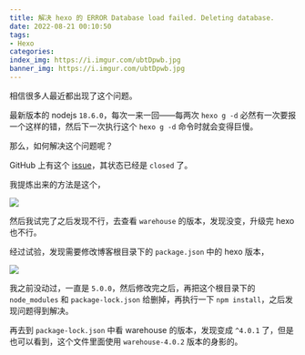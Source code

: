 ```yaml
---
title: 解决 hexo 的 ERROR Database load failed. Deleting database.
date: 2022-08-21 00:10:50
tags:
- Hexo
categories:
index_img: https://i.imgur.com/ubtDpwb.jpg
banner_img: https://i.imgur.com/ubtDpwb.jpg
---
```


相信很多人最近都出现了这个问题。

最新版本的 nodejs `18.6.0`，每次一来一回——每两次 `hexo g -d` 必然有一次要报一个这样的错，然后下一次执行这个 `hexo g -d` 命令时就会变得巨慢。

那么，如何解决这个问题呢？

GitHub 上有这个 [issue](https://github.com/hexojs/hexo/issues/5022)，其状态已经是 `closed` 了。

我提炼出来的方法是这个，

![](https://i.imgur.com/Ys2LakE.png)

然后我试完了之后发现不行，去查看 `warehouse` 的版本，发现没变，升级完 hexo 也不行。

经过试验，发现需要修改博客根目录下的 `package.json` 中的 hexo 版本，

![](https://i.imgur.com/S9U85zJ.png)

我之前没动过，一直是 `5.0.0`，然后修改完之后，再把这个根目录下的 `node_modules` 和 `package-lock.json` 给删掉，再执行一下 `npm install`，之后发现问题得到解决。

再去到 `package-lock.json` 中看 warehouse 的版本，发现变成 `^4.0.1` 了，但是也可以看到，这个文件里面使用 `warehouse-4.0.2` 版本的身影的。
